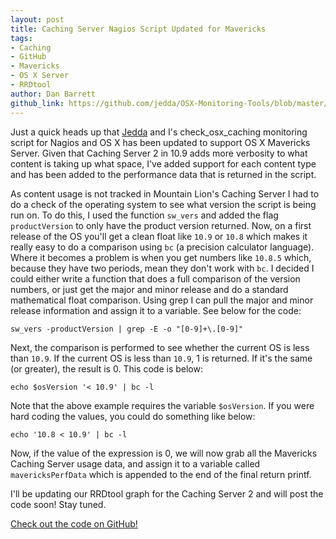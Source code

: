 ```yaml
---
layout: post
title: Caching Server Nagios Script Updated for Mavericks
tags:
- Caching
- GitHub
- Mavericks
- OS X Server
- RRDtool
author: Dan Barrett
github_link: https://github.com/jedda/OSX-Monitoring-Tools/blob/master/check_osx_caching.sh
---
```


Just a quick heads up that [Jedda](http://jedda.me) and I's check_osx_caching monitoring script for Nagios and OS X has been updated to support OS X Mavericks Server.  Given that Caching Server 2 in 10.9 adds more verbosity to what content is taking up what space, I've added support for each content type and has been added to the performance data that is returned in the script.

As content usage is not tracked in Mountain Lion's Caching Server I had to do a check of the operating system to see what version the script is being run on.  To do this, I used the function `sw_vers` and added the flag `productVersion` to only have the product version returned.  Now, on a first release of the OS you'll get a clean float like `10.9` or `10.8` which makes it really easy to do a comparison using `bc` (a precision calculator language).  Where it becomes a problem is when you get numbers like `10.8.5` which, because they have two periods, mean they don't work with `bc`.  I decided I could either write a function that does a full comparison of the version numbers, or just get the major and minor release and do a standard mathematical float comparison.  Using grep I can pull the major and minor release information and assign it to a variable.  See below for the code:

```
sw_vers -productVersion | grep -E -o "[0-9]+\.[0-9]"
```

Next, the comparison is performed to see whether the current OS is less than `10.9`.  If the current OS is less than `10.9`, 1 is returned.  If it's the same (or greater), the result is 0.  This code is below:

```
echo $osVersion '< 10.9' | bc -l
```

Note that the above example requires the variable `$osVersion`.  If you were hard coding the values, you could do something like below:

```
echo '10.8 < 10.9' | bc -l
```

Now, if the value of the expression is 0, we will now grab all the Mavericks Caching Server usage data, and assign it to a variable called `mavericksPerfData` which is appended to the end of the final return printf.

I'll be updating our RRDtool graph for the Caching Server 2 and will post the code soon!  Stay tuned.

[Check out the code on GitHub!](https://github.com/jedda/OSX-Monitoring-Tools/blob/master/check_osx_caching.sh)